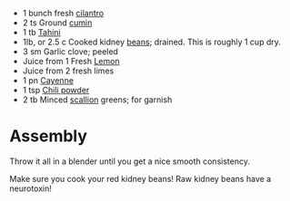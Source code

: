 -  1 bunch fresh [cilantro](https://www.bigoven.com/article/details/cilantro)
-  2 ts Ground [cumin](https://www.bigoven.com/article/details/cumin)
-  1 tb [Tahini](https://www.bigoven.com/article/details/tahini)
-  1lb, or 2.5 c Cooked kidney [beans](https://www.bigoven.com/article/details/beans); drained.  This is roughly 1 cup dry. 
-  3 sm Garlic clove; peeled
- Juice from 1 Fresh [Lemon](https://www.bigoven.com/article/details/lemon)
- Juice from 2 fresh limes 
-  1 pn [Cayenne](https://www.bigoven.com/article/details/cayenne)
-  1 tsp [Chili powder](https://www.bigoven.com/article/details/chili%20powder)
-  2 tb Minced [scallion](https://www.bigoven.com/article/details/scallion) greens; for garnish 

# Assembly

Throw it all in a blender until you get a nice smooth consistency. 

Make sure you cook your red kidney beans! Raw kidney beans have a neurotoxin! 